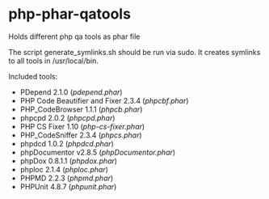 php-phar-qatools
================

Holds different php qa tools as phar file

The script generate_symlinks.sh should be run via sudo. 
It creates symlinks to all tools in /usr/local/bin.

Included tools:

* PDepend 2.1.0 (*pdepend.phar*)
* PHP Code Beautifier and Fixer 2.3.4 (*phpcbf.phar*)
* PHP_CodeBrowser 1.1.1 (*phpcb.phar*)
* phpcpd 2.0.2 (*phpcpd.phar*)
* PHP CS Fixer 1.10 (*php-cs-fixer.phar*)
* PHP_CodeSniffer 2.3.4 (*phpcs.phar*)
* phpdcd 1.0.2 (*phpdcd.phar*)
* phpDocumentor v2.8.5 (*phpDocumentor.phar*)
* phpDox 0.8.1.1 (*phpdox.phar*)
* phploc 2.1.4 (*phploc.phar*)
* PHPMD 2.2.3 (*phpmd.phar*)
* PHPUnit 4.8.7 (*phpunit.phar*)
